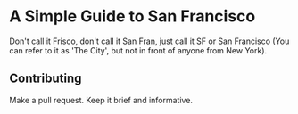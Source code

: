 # A Simple Guide to San Francisco

Don't call it Frisco, don't call it San Fran, just call it SF or San Francisco (You can refer to it as 'The City', but not in front of anyone from New York). 

## Contributing
Make a pull request. Keep it brief and informative.
